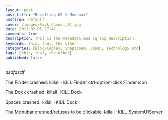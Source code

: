 ```yaml
---
layout: post
post_title: "Resetting OS X Menubar"
posticon: default
cover: /images/Rick_Casual_01.jpg
date: 2013-02-05 17:47
comments: true
description: This is the metadata and og tag description.
keywords: this, that, the other
categories: [Blog-Cogley, SnapJapan, Japan, Technology etc]
tags: [this, that, the other]
published: false
---
```


_asdfasdf_

<!--more--> 

The Finder crashed:
killall -KILL Finder
ctrl-option-click Finder icon


The Dock crashed:
killall -KILL Dock

Spaces crashed:
killall -KILL Dock

The Menubar crashed/refuses to be clickable:
killall -KILL SystemUIServer